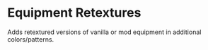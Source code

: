 # Equipment Retextures

Adds retextured versions of vanilla or mod equipment in additional colors/patterns.